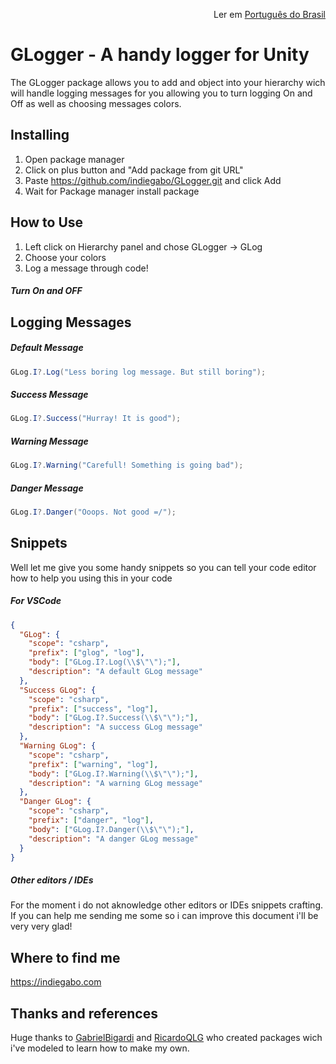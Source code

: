 <p align="right">
  Ler em <a href="README.pt-br.md"> Português do Brasil </a>
</p>

# GLogger - A handy logger for Unity

The GLogger package allows you to add and object into your hierarchy wich will handle logging messages for you allowing you to turn logging On and Off as well as choosing messages colors.

## Installing

1. Open package manager
2. Click on plus button and "Add package from git URL"
3. Paste https://github.com/indiegabo/GLogger.git and click Add
4. Wait for Package manager install package

## How to Use

1. Left click on Hierarchy panel and chose GLogger -> GLog
2. Choose your colors
3. Log a message through code!

##### Turn On and OFF

## Logging Messages

##### Default Message

```csharp
GLog.I?.Log("Less boring log message. But still boring");
```

##### Success Message

```csharp
GLog.I?.Success("Hurray! It is good");
```

##### Warning Message

```csharp
GLog.I?.Warning("Carefull! Something is going bad");
```

##### Danger Message

```csharp
GLog.I?.Danger("Ooops. Not good =/");
```

## Snippets

Well let me give you some handy snippets so you can tell your code editor how to help you using this in your code

##### For VSCode

```json
{
  "GLog": {
    "scope": "csharp",
    "prefix": ["glog", "log"],
    "body": ["GLog.I?.Log(\\$\"\");"],
    "description": "A default GLog message"
  },
  "Success GLog": {
    "scope": "csharp",
    "prefix": ["success", "log"],
    "body": ["GLog.I?.Success(\\$\"\");"],
    "description": "A success GLog message"
  },
  "Warning GLog": {
    "scope": "csharp",
    "prefix": ["warning", "log"],
    "body": ["GLog.I?.Warning(\\$\"\");"],
    "description": "A warning GLog message"
  },
  "Danger GLog": {
    "scope": "csharp",
    "prefix": ["danger", "log"],
    "body": ["GLog.I?.Danger(\\$\"\");"],
    "description": "A danger GLog message"
  }
}
```

##### Other editors / IDEs

For the moment i do not aknowledge other editors or IDEs snippets crafting. If you can help me sending me some so i can improve this document i'll be very very glad!

## Where to find me

https://indiegabo.com

## Thanks and references

Huge thanks to [GabrielBigardi](https://github.com/GabrielBigardi) and [RicardoQLG](https://github.com/RicardoQLG) who created packages wich i've modeled to learn how to make my own.
